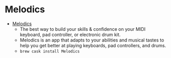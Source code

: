 # Melodics
- [Melodics](https://melodics.com/)
  -  The best way to build your skills & confidence on your MIDI keyboard, pad controller, or electronic drum kit.
  - Melodics is an app that adapts to your abilities and musical tastes to help you get better at playing keyboards, pad controllers, and drums.
  - `brew cask install Melodics`
